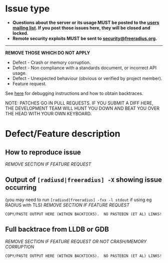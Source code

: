 # Issue type
- **Questions about the server or its usage MUST be posted to the [users mailing list](http://freeradius.org/list/users.html).  If you post those issues here, they will be closed and locked.**
- **Remote security exploits MUST be sent to security@freeradius.org.**

***

**REMOVE THOSE WHICH DO NOT APPLY**
- Defect - Crash or memory corruption.
- Defect - Non compliance with a standards document, or incorrect API usage.
- Defect - Unexpected behaviour (obvious or verified by project member).
- Feature request.

See [here](https://github.com/FreeRADIUS/freeradius-server/blob/v4.0.x/doc/bugs.md) for debugging instructions and how to obtain backtraces.

NOTE: PATCHES GO IN PULL REQUESTS.  IF YOU SUBMIT A DIFF HERE, THE DEVELOPMENT TEAM WILL HUNT YOU DOWN AND BEAT YOU OVER THE HEAD WITH YOUR OWN KEYBOARD. 

# Defect/Feature description
## How to reproduce issue
*REMOVE SECTION IF FEATURE REQUEST*
 
## Output of ``[radiusd|freeradius] -X`` showing issue occurring
(you may need to run ``[radiusd|freeradius] -fxx -l stdout`` if using eg RADIUS with TLS)
*REMOVE SECTION IF FEATURE REQUEST*

```text
COPY/PASTE OUTPUT HERE (WITHIN BACKTICKS).  NO PASTEBIN (ET AL) LINKS!
```
## Full backtrace from LLDB or GDB
*REMOVE SECTION IF FEATURE REQUEST OR NOT CRASH/MEMORY CORRUPTION*

```text
COPY/PASTE OUTPUT HERE (WITHIN BACKTICKS).  NO PASTEBIN (ET AL) LINKS!
```
